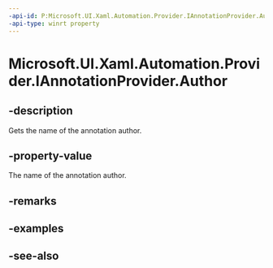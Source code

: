 ```yaml
---
-api-id: P:Microsoft.UI.Xaml.Automation.Provider.IAnnotationProvider.Author
-api-type: winrt property
---
```


<!-- Property syntax
public string Author { get; }
-->

# Microsoft.UI.Xaml.Automation.Provider.IAnnotationProvider.Author

## -description
Gets the name of the annotation author.

## -property-value
The name of the annotation author.

## -remarks

## -examples

## -see-also
